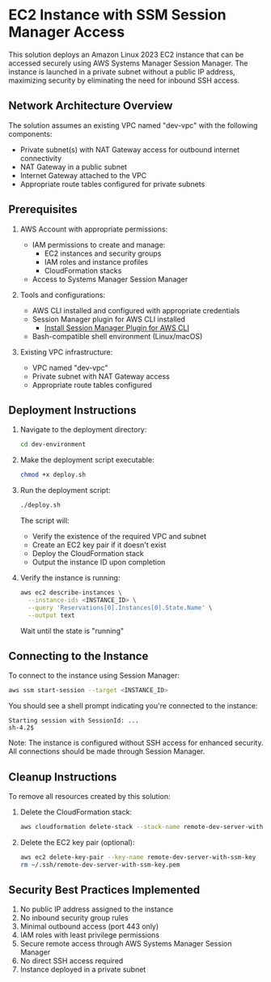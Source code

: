 # EC2 Instance with SSM Session Manager Access

This solution deploys an Amazon Linux 2023 EC2 instance that can be accessed securely using AWS Systems Manager Session Manager. The instance is launched in a private subnet without a public IP address, maximizing security by eliminating the need for inbound SSH access.

## Network Architecture Overview

The solution assumes an existing VPC named "dev-vpc" with the following components:
- Private subnet(s) with NAT Gateway access for outbound internet connectivity
- NAT Gateway in a public subnet
- Internet Gateway attached to the VPC
- Appropriate route tables configured for private subnets

## Prerequisites

1. AWS Account with appropriate permissions:
   - IAM permissions to create and manage:
     - EC2 instances and security groups
     - IAM roles and instance profiles
     - CloudFormation stacks
   - Access to Systems Manager Session Manager

2. Tools and configurations:
   - AWS CLI installed and configured with appropriate credentials
   - Session Manager plugin for AWS CLI installed
     - [Install Session Manager Plugin for AWS CLI](https://docs.aws.amazon.com/systems-manager/latest/userguide/session-manager-working-with-install-plugin.html)
   - Bash-compatible shell environment (Linux/macOS)

3. Existing VPC infrastructure:
   - VPC named "dev-vpc"
   - Private subnet with NAT Gateway access
   - Appropriate route tables configured

## Deployment Instructions

1. Navigate to the deployment directory:
   ```bash
   cd dev-environment
   ```

2. Make the deployment script executable:
   ```bash
   chmod +x deploy.sh
   ```

3. Run the deployment script:
   ```bash
   ./deploy.sh
   ```

   The script will:
   - Verify the existence of the required VPC and subnet
   - Create an EC2 key pair if it doesn't exist
   - Deploy the CloudFormation stack
   - Output the instance ID upon completion

4. Verify the instance is running:
   ```bash
   aws ec2 describe-instances \
     --instance-ids <INSTANCE_ID> \
     --query 'Reservations[0].Instances[0].State.Name' \
     --output text
   ```
   Wait until the state is "running"

## Connecting to the Instance

To connect to the instance using Session Manager:

```bash
aws ssm start-session --target <INSTANCE_ID>
```

You should see a shell prompt indicating you're connected to the instance:
```
Starting session with SessionId: ...
sh-4.2$
```

Note: The instance is configured without SSH access for enhanced security. All connections should be made through Session Manager.

## Cleanup Instructions

To remove all resources created by this solution:

1. Delete the CloudFormation stack:
   ```bash
   aws cloudformation delete-stack --stack-name remote-dev-server-with-ssm
   ```

2. Delete the EC2 key pair (optional):
   ```bash
   aws ec2 delete-key-pair --key-name remote-dev-server-with-ssm-key
   rm ~/.ssh/remote-dev-server-with-ssm-key.pem
   ```

## Security Best Practices Implemented

1. No public IP address assigned to the instance
2. No inbound security group rules
3. Minimal outbound access (port 443 only)
4. IAM roles with least privilege permissions
5. Secure remote access through AWS Systems Manager Session Manager
6. No direct SSH access required
7. Instance deployed in a private subnet